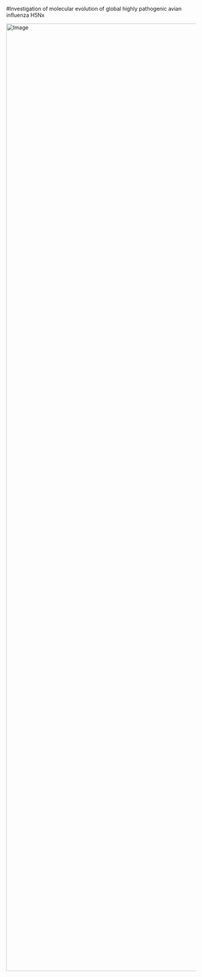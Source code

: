 #Investigation of molecular evolution of global highly pathogenic avian influenza H5Nx 


<img width="2517" alt="Image" src="https://github.com/user-attachments/assets/9699d4c5-4012-46c0-992d-6ecc74316748" />

